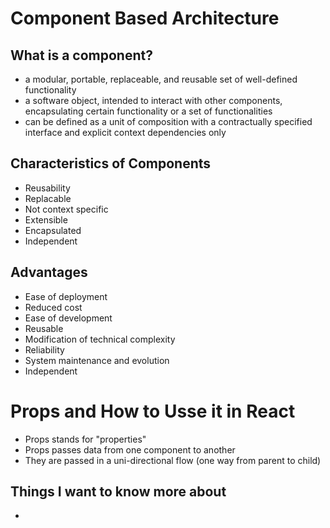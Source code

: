 # Component Based Architecture

## What is a component?

- a modular, portable, replaceable, and reusable set of well-defined functionality
- a software object, intended to interact with other components, encapsulating certain functionality or a set of functionalities
- can be defined as a unit of composition with a contractually specified interface and explicit context dependencies only

## Characteristics of Components

- Reusability
- Replacable
- Not context specific
- Extensible
- Encapsulated
- Independent

## Advantages

- Ease of deployment
- Reduced cost
- Ease of development
- Reusable
- Modification of technical complexity
- Reliability
- System maintenance and evolution
- Independent

# Props and How to Usse it in React

- Props stands for "properties"
- Props passes data from one component to another
- They are passed in a uni-directional flow (one way from parent to child)

## Things I want to know more about

- 